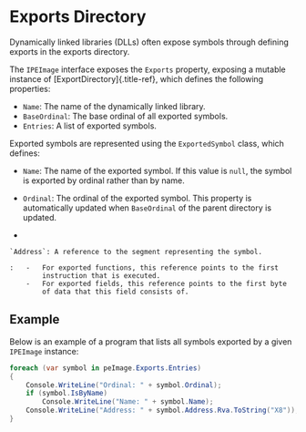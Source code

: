 # Exports Directory

Dynamically linked libraries (DLLs) often expose symbols through
defining exports in the exports directory.

The `IPEImage` interface exposes the `Exports` property, exposing a
mutable instance of [ExportDirectory]{.title-ref}, which defines the
following properties:

-   `Name`: The name of the dynamically linked library.
-   `BaseOrdinal`: The base ordinal of all exported symbols.
-   `Entries`: A list of exported symbols.

Exported symbols are represented using the `ExportedSymbol` class, which
defines:

-   `Name`: The name of the exported symbol. If this value is `null`,
    the symbol is exported by ordinal rather than by name.

-   `Ordinal`: The ordinal of the exported symbol. This property is
    automatically updated when `BaseOrdinal` of the parent directory is
    updated.

-   

    `Address`: A reference to the segment representing the symbol.

    :   -   For exported functions, this reference points to the first
            instruction that is executed.
        -   For exported fields, this reference points to the first byte
            of data that this field consists of.

## Example

Below is an example of a program that lists all symbols exported by a
given `IPEImage` instance:

``` csharp
foreach (var symbol in peImage.Exports.Entries)
{
    Console.WriteLine("Ordinal: " + symbol.Ordinal);
    if (symbol.IsByName) 
        Console.WriteLine("Name: " + symbol.Name);
    Console.WriteLine("Address: " + symbol.Address.Rva.ToString("X8"));
}
```
